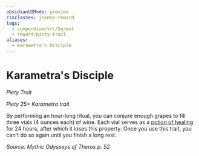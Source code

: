 ```yaml
---
obsidianUIMode: preview
cssclasses: json5e-reward
tags:
  - compendium/src/5e/mot
  - reward/piety-trait
aliases:
  - Karametra's Disciple
---
```

# Karametra's Disciple
*Piety Trait*  

*Piety 25+ Karametra trait*

By performing an hour-long ritual, you can conjure enough grapes to fill three vials (4 ounces each) of wine. Each vial serves as a [potion of healing](2-Mechanics/CLI/items/potion-of-healing.md) for 24 hours, after which it loses this property. Once you use this trait, you can't do so again until you finish a long rest.

*Source: Mythic Odysseys of Theros p. 52*